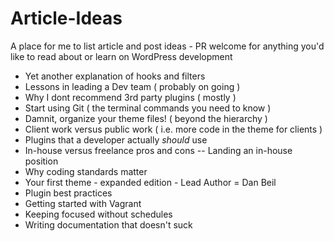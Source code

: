 # Article-Ideas
A place for me to list article and post ideas - PR welcome for anything you'd like to read about or learn on WordPress development

- Yet another explanation of hooks and filters
- Lessons in leading a Dev team ( probably on going )
- Why I dont recommend 3rd party plugins ( mostly )
- Start using Git ( the terminal commands you need to know )
- Damnit, organize your theme files! ( beyond the hierarchy )
- Client work versus public work ( i.e. more code in the theme for clients )
- Plugins that a developer actually _should_ use
- In-house versus freelance pros and cons
-- Landing an in-house position
- Why coding standards matter
- Your first theme - expanded edition - Lead Author = Dan Beil
- Plugin best practices
- Getting started with Vagrant
- Keeping focused without schedules
- Writing documentation that doesn't suck

